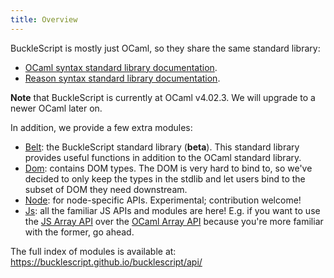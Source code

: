 ```yaml
---
title: Overview
---
```


BuckleScript is mostly just OCaml, so they share the same standard library:

* [OCaml syntax standard library documentation](https://caml.inria.fr/pub/docs/manual-ocaml-4.02/stdlib.html).
* [Reason syntax standard library documentation](https://reasonml.github.io/api/index.html).

**Note** that BuckleScript is currently at OCaml v4.02.3. We will upgrade to a newer OCaml later on.

In addition, we provide a few extra modules:

- [Belt](https://bucklescript.github.io/bucklescript/api/Belt.html): the BuckleScript standard library (<b>beta</b>). This standard library provides useful functions in addition to the OCaml standard library.
- [Dom](https://bucklescript.github.io/bucklescript/api/Dom.html): contains DOM types. The DOM is very hard to bind to, so we've decided to only keep the types in the stdlib and let users bind to the subset of DOM they need downstream.
- [Node](https://bucklescript.github.io/bucklescript/api/Node.html): for node-specific APIs. Experimental; contribution welcome!
- [Js](https://bucklescript.github.io/bucklescript/api/Js.html): all the familiar JS APIs and modules are here! E.g. if you want to use the [JS Array API](https://bucklescript.github.io/bucklescript/api/Js.Array.html) over the [OCaml Array API](https://caml.inria.fr/pub/docs/manual-ocaml-4.02/libref/Array.html) because you're more familiar with the former, go ahead.

The full index of modules is available at: <https://bucklescript.github.io/bucklescript/api/>
